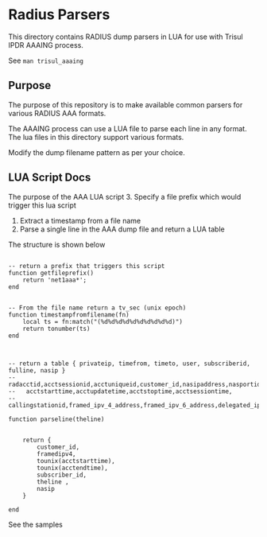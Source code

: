 # Radius Parsers 


This directory contains RADIUS dump parsers in LUA for use with Trisul IPDR AAAING process. 


See `man trisul_aaaing` 


## Purpose

The purpose of this repository is to make available common parsers for various RADIUS AAA formats.

The AAAING process can use a LUA file to parse each line in any format.  The lua files in this directory
support various formats.


Modify the dump filename pattern as per your choice.


## LUA Script Docs

The purpose of the AAA LUA script 
  3. Specify a file prefix which would trigger this lua script 
  1. Extract a timestamp from a file name 
  2. Parse a single line in the AAA dump file and return a LUA table 



The structure is shown below

```

-- return a prefix that triggers this script 
function getfileprefix()
    return 'net1aaa*';
end


-- From the file name return a tv_sec (unix epoch) 
function timestampfromfilename(fn)
	local ts = fn:match("(%d%d%d%d%d%d%d%d%d%d)")
	return tonumber(ts) 
end



-- return a table { privateip, timefrom, timeto, user, subscriberid, fulline, nasip } 
-- radacctid,acctsessionid,acctuniqueid,customer_id,nasipaddress,nasportid,
--   acctstarttime,acctupdatetime,acctstoptime,acctsessiontime, 
--     callingstationid,framed_ipv_4_address,framed_ipv_6_address,delegated_ipv6_prefix

function parseline(theline)


	return {
		customer_id,
		framedipv4,
		tounix(acctstarttime),
		tounix(acctendtime),
		subscriber_id,
		theline ,
		nasip
	}

end 

``` 


See the samples 


